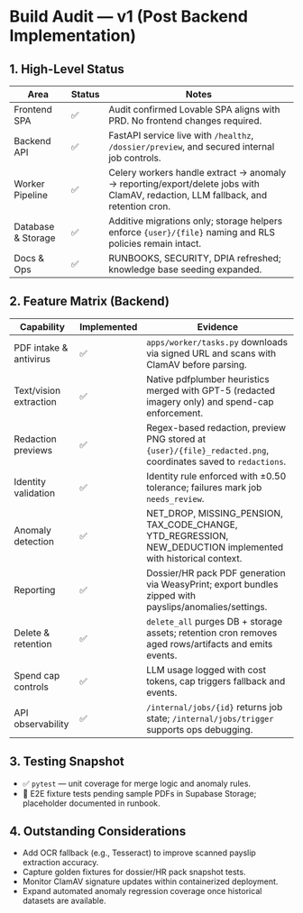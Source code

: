 # Build Audit — v1 (Post Backend Implementation)

## 1. High-Level Status
| Area | Status | Notes |
| --- | --- | --- |
| Frontend SPA | ✅ | Audit confirmed Lovable SPA aligns with PRD. No frontend changes required. |
| Backend API | ✅ | FastAPI service live with `/healthz`, `/dossier/preview`, and secured internal job controls. |
| Worker Pipeline | ✅ | Celery workers handle extract → anomaly → reporting/export/delete jobs with ClamAV, redaction, LLM fallback, and retention cron. |
| Database & Storage | ✅ | Additive migrations only; storage helpers enforce `{user}/{file}` naming and RLS policies remain intact. |
| Docs & Ops | ✅ | RUNBOOKS, SECURITY, DPIA refreshed; knowledge base seeding expanded. |

## 2. Feature Matrix (Backend)
| Capability | Implemented | Evidence |
| --- | --- | --- |
| PDF intake & antivirus | ✅ | `apps/worker/tasks.py` downloads via signed URL and scans with ClamAV before parsing. |
| Text/vision extraction | ✅ | Native pdfplumber heuristics merged with GPT-5 (redacted imagery only) and spend-cap enforcement. |
| Redaction previews | ✅ | Regex-based redaction, preview PNG stored at `{user}/{file}_redacted.png`, coordinates saved to `redactions`. |
| Identity validation | ✅ | Identity rule enforced with ±0.50 tolerance; failures mark job `needs_review`. |
| Anomaly detection | ✅ | NET_DROP, MISSING_PENSION, TAX_CODE_CHANGE, YTD_REGRESSION, NEW_DEDUCTION implemented with historical context. |
| Reporting | ✅ | Dossier/HR pack PDF generation via WeasyPrint; export bundles zipped with payslips/anomalies/settings. |
| Delete & retention | ✅ | `delete_all` purges DB + storage assets; retention cron removes aged rows/artifacts and emits events. |
| Spend cap controls | ✅ | LLM usage logged with cost tokens, cap triggers fallback and events. |
| API observability | ✅ | `/internal/jobs/{id}` returns job state; `/internal/jobs/trigger` supports ops debugging. |

## 3. Testing Snapshot
- ✅ `pytest` — unit coverage for merge logic and anomaly rules.
- 🔄 E2E fixture tests pending sample PDFs in Supabase Storage; placeholder documented in runbook.

## 4. Outstanding Considerations
- Add OCR fallback (e.g., Tesseract) to improve scanned payslip extraction accuracy.
- Capture golden fixtures for dossier/HR pack snapshot tests.
- Monitor ClamAV signature updates within containerized deployment.
- Expand automated anomaly regression coverage once historical datasets are available.
